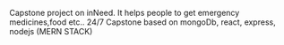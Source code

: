 Capstone project on inNeed.
It helps people to get emergency medicines,food etc.. 24/7
Capstone based on mongoDb, react, express, nodejs (MERN STACK)